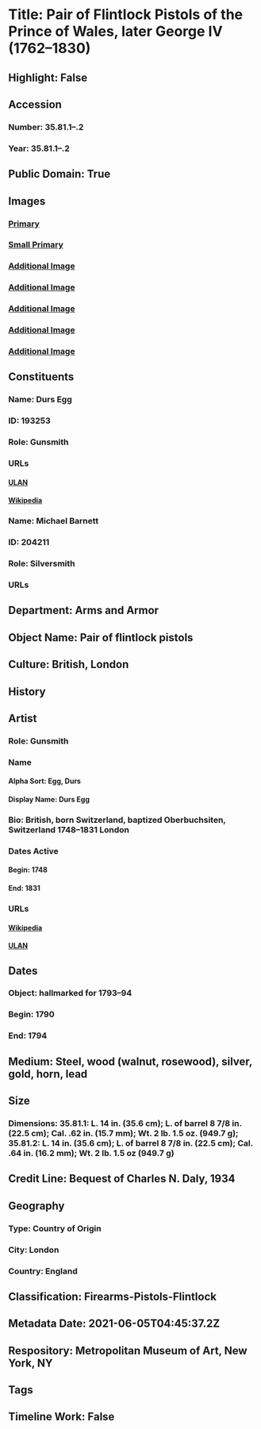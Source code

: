 # Title: Pair of Flintlock Pistols of the Prince of Wales, later George IV (1762–1830)
## Highlight: False
## Accession
### Number: 35.81.1–.2
### Year: 35.81.1–.2
## Public Domain: True
## Images
### [Primary](https://images.metmuseum.org/CRDImages/aa/original/LC-35_81_1_2-005.jpg)
### [Small Primary](https://images.metmuseum.org/CRDImages/aa/web-large/LC-35_81_1_2-005.jpg)
### [Additional Image](https://images.metmuseum.org/CRDImages/aa/original/LC-35_81_1_2-007.jpg)
### [Additional Image](https://images.metmuseum.org/CRDImages/aa/original/LC-35_81_1_2-010.jpg)
### [Additional Image](https://images.metmuseum.org/CRDImages/aa/original/LC-35_81_1_2-011.jpg)
### [Additional Image](https://images.metmuseum.org/CRDImages/aa/original/LC-35_81_1_2-014.jpg)
### [Additional Image](https://images.metmuseum.org/CRDImages/aa/original/LC-35_81_1_2-017.jpg)
## Constituents
### Name: Durs Egg
### ID: 193253
### Role: Gunsmith
### URLs
#### [ULAN](http://vocab.getty.edu/page/ulan/500112177)
#### [Wikipedia](https://www.wikidata.org/wiki/Q3041625)
### Name: Michael Barnett
### ID: 204211
### Role: Silversmith
### URLs
## Department: Arms and Armor
## Object Name: Pair of flintlock pistols
## Culture: British, London
## History
## Artist
### Role: Gunsmith
### Name
#### Alpha Sort: Egg, Durs
#### Display Name: Durs Egg
### Bio: British, born Switzerland, baptized Oberbuchsiten, Switzerland 1748–1831 London
### Dates Active
#### Begin: 1748
#### End: 1831
### URLs
#### [Wikipedia](https://www.wikidata.org/wiki/Q3041625)
#### [ULAN](http://vocab.getty.edu/page/ulan/500112177)
## Dates
### Object: hallmarked for 1793–94
### Begin: 1790
### End: 1794
## Medium: Steel, wood (walnut, rosewood), silver, gold, horn, lead
## Size
### Dimensions: 35.81.1: L. 14 in. (35.6 cm); L. of barrel 8 7/8 in. (22.5 cm); Cal. .62 in. (15.7 mm); Wt. 2 lb. 1.5 oz. (949.7 g); 35.81.2: L. 14 in. (35.6 cm); L. of barrel 8 7/8 in. (22.5 cm); Cal. .64 in. (16.2 mm); Wt. 2 lb. 1.5 oz (949.7 g)
## Credit Line: Bequest of Charles N. Daly, 1934
## Geography
### Type: Country of Origin
### City: London
### Country: England
## Classification: Firearms-Pistols-Flintlock
## Metadata Date: 2021-06-05T04:45:37.2Z
## Respository: Metropolitan Museum of Art, New York, NY
## Tags
## Timeline Work: False